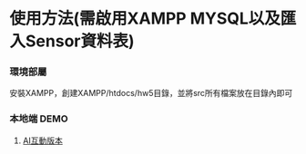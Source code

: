 # 使用方法(需啟用XAMPP MYSQL以及匯入Sensor資料表)
### 環境部屬
安裝XAMPP，創建XAMPP/htdocs/hw5目錄，並將src所有檔案放在目錄內即可
### 本地端 DEMO
1. [AI互動版本](http://localhost/hw5)
